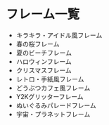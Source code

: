 # フレーム一覧

- キラキラ・アイドル風フレーム
- 春の桜フレーム
- 夏のビーチフレーム
- ハロウィンフレーム
- クリスマスフレーム
- レトロ・手紙風フレーム
- どうぶつカフェ風フレーム
- Y2Kグリッターフレーム
- ぬいぐるみパレードフレーム
- 宇宙・プラネットフレーム